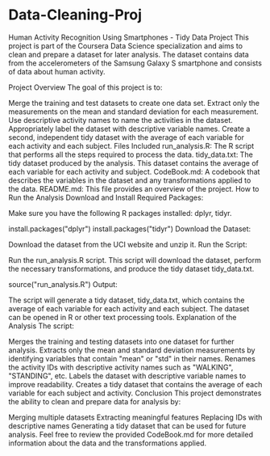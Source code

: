 # Data-Cleaning-Proj
Human Activity Recognition Using Smartphones - Tidy Data Project
This project is part of the Coursera Data Science specialization and aims to clean and prepare a dataset for later analysis. The dataset contains data from the accelerometers of the Samsung Galaxy S smartphone and consists of data about human activity.

Project Overview
The goal of this project is to:

Merge the training and test datasets to create one data set.
Extract only the measurements on the mean and standard deviation for each measurement.
Use descriptive activity names to name the activities in the dataset.
Appropriately label the dataset with descriptive variable names.
Create a second, independent tidy dataset with the average of each variable for each activity and each subject.
Files Included
run_analysis.R: The R script that performs all the steps required to process the data.
tidy_data.txt: The tidy dataset produced by the analysis. This dataset contains the average of each variable for each activity and subject.
CodeBook.md: A codebook that describes the variables in the dataset and any transformations applied to the data.
README.md: This file provides an overview of the project.
How to Run the Analysis
Download and Install Required Packages:

Make sure you have the following R packages installed: dplyr, tidyr.


install.packages("dplyr")
install.packages("tidyr")
Download the Dataset:

Download the dataset from the UCI website and unzip it.
Run the Script:

Run the run_analysis.R script. This script will download the dataset, perform the necessary transformations, and produce the tidy dataset tidy_data.txt.


source("run_analysis.R")
Output:

The script will generate a tidy dataset, tidy_data.txt, which contains the average of each variable for each activity and each subject.
The dataset can be opened in R or other text processing tools.
Explanation of the Analysis
The script:

Merges the training and testing datasets into one dataset for further analysis.
Extracts only the mean and standard deviation measurements by identifying variables that contain "mean" or "std" in their names.
Renames the activity IDs with descriptive activity names such as "WALKING", "STANDING", etc.
Labels the dataset with descriptive variable names to improve readability.
Creates a tidy dataset that contains the average of each variable for each subject and activity.
Conclusion
This project demonstrates the ability to clean and prepare data for analysis by:

Merging multiple datasets
Extracting meaningful features
Replacing IDs with descriptive names
Generating a tidy dataset that can be used for future analysis.
Feel free to review the provided CodeBook.md for more detailed information about the data and the transformations applied.
